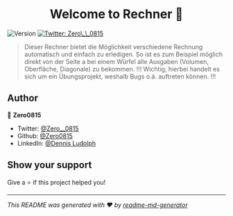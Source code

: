 <h1 align="center">Welcome to Rechner 👋</h1>
<p>
  <img alt="Version" src="https://img.shields.io/badge/version-1.0-blue.svg?cacheSeconds=2592000" />
  <a href="https://twitter.com/Zero\_\_0815" target="_blank">
    <img alt="Twitter: Zero\_\_0815" src="https://img.shields.io/twitter/follow/Zero\_\_0815.svg?style=social" />
  </a>
</p>

> Dieser Rechner bietet die Möglichkeit verschiedene Rechnung automatisch und einfach zu erledigen. So ist es zum Beispiel möglich direkt von der Seite a bei einem Würfel alle Ausgaben (Volumen, Oberfläche, Diagonale) zu bekommen. !!! Wichtig, hierbei handelt es sich um ein Übungsprojekt, weshalb Bugs o.ä. auftreten können. !!!

## Author

👤 **Zero0815**

* Twitter: [@Zero__0815](https://twitter.com/Zero__0815)
* Github: [@Zero0815](https://github.com/Zero0815)
* LinkedIn: [@Dennis Ludolph](https://linkedin.com/in/dennis-ludolph-9a5b05184/)

## Show your support

Give a ⭐️ if this project helped you!

***
_This README was generated with ❤️ by [readme-md-generator](https://github.com/kefranabg/readme-md-generator)_